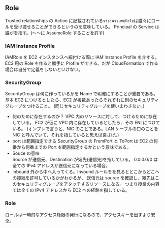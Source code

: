 ## Role

Trusted relationships の Action に記載されている`sts:AssumeRole`は誰々にロールを受け渡せることができるというのを意味している。
Principal の Service は誰がを指す。(〜〜に AssumeRole することを許す)

### IAM Instance Profile

IAMRole を EC2 インスタンスへ紐付ける際に IAM Instance Profile を介する。
EC2 用の Role を作ると勝手に Profile ができる。だが CloudFormation で作る場合は自分で定義をしないといけない。

### SecurityGroup

SecurityGroup は何に作っているかを Name で明確にすることが重要である。
基本 EC2 につけるとしたら、EC2 が複数あったらそれぞれに別のセキュリティグループをつけること。
(同じセキュリティグループを使いまわさない。)

- 何のために存在するのか？
  VPC 内のリソースに対して、つけるために存在している。
  EC2 が仮に VPC 内に存在しているとしたら、その ENI につけている。
  (オンプレで言うと、NIC のことである。LAN ケーブルの口のことを NIC と呼んでいて、それを指していると思えば良さげ。)
- port は範囲指定できる
  SecurityGroup の FromPort と ToPort は EC2 の何番から何番までの Port を範囲指定するかという意味である。
- Souce の意味  
  Source が送信元、Destination が宛先(送信先)を指している。
  0.0.0.0/0 は全ての IPv4 アドレスが送信元になっている場合。
- Inbound
  外から中へ入ってくる。Invound ルールをを見るとどこからどこへの接続を許可しているかがわかるが、
  送信元は source を確認し、宛先はこのセキュリティグループをアタッチするリソースになる。
  つまり授業の内容では全ての IPv4 アドレスから EC2 への経路を指している。

### Role

ロールは一時的なアクセス権限の発行になるので、アクセスキーを出すより安全。
